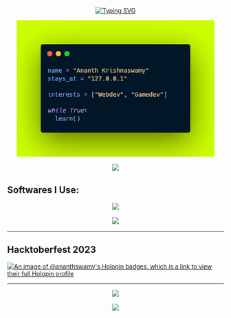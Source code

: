 <p align="center"><a href="https://git.io/typing-svg"><img src="https://readme-typing-svg.demolab.com?font=Chakra+Petch&weight=500&size=30&pause=1000&color=00B3D6&background=000000&center=true&vCenter=true&repeat=false&random=false&width=460&lines=Hi+there%2C+Ananth+here" alt="Typing SVG" /></a></p>

<p align="center">
  <img src="carbon2.png">
</p>

<p align="center">
<img src="https://github-readme-stats.vercel.app/api?username=ananth-swamy&show_icons=true&text_color=00b3d6&title_color=00b3d6&icon_color=00b3d6&bg_color=000000&border_color=00b3d6">
</p>

## Softwares I Use:

<p align="center">
<img src="https://skillicons.dev/icons?i=py,html,css,js,go,c,react,tailwind,git,qt,bash,powershell,mysql,linux,md,arduino,raspberrypi,netlify,neovim,vscode&perline=5">
</p>

<p align="center">
<img src="https://github-readme-stats.vercel.app/api/top-langs/?username=ananth-swamy&text_color=00b3d6&title_color=00b3d6&icon_color=00b3d6&bg_color=000000&border_color=00b3d6&layout=compact&langs_count=6">
</p>

---
## Hacktoberfest 2023
[![An image of @ananthswamy's Holopin badges, which is a link to view their full Holopin profile](https://holopin.me/ananthswamy)](https://holopin.io/@ananthswamy)

---

<p align="center">
  <img src="https://quotes-github-readme.vercel.app/api?theme=hackerman&border=true">
</p>

<p align="center">
  <img src="https://visitcount.itsvg.in/api?id=ANANTH-SWAMY&label=Profile%20Views&color=12&icon=2&pretty=false" />
</p>

